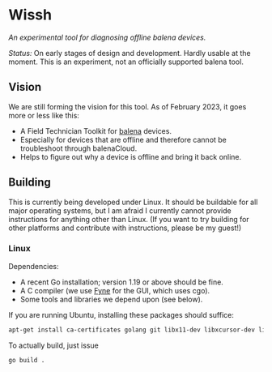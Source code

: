 # Wissh

*An experimental tool for diagnosing offline balena devices.*

*Status:* On early stages of design and development. Hardly usable at the
moment. This is an experiment, not an officially supported balena tool.

## Vision

We are still forming the vision for this tool. As of February 2023, it goes more
or less like this:

* A Field Technician Toolkit for [balena](https://www.balena.io) devices.
* Especially for devices that are offline and therefore cannot be troubleshoot
  through balenaCloud.
* Helps to figure out why a device is offline and bring it back online.

## Building

This is currently being developed under Linux. It should be buildable for all
major operating systems, but I am afraid I currently cannot provide instructions
for anything other than Linux. (If you want to try building for other platforms
and contribute with instructions, please be my guest!)

### Linux

Dependencies:

* A recent Go installation; version 1.19 or above should be fine.
* A C compiler (we use [Fyne](https://fyne.io/) for the GUI, which uses cgo).
* Some tools and libraries we depend upon (see below).

If you are running Ubuntu, installing these packages should suffice:

```sh
apt-get install ca-certificates golang git libx11-dev libxcursor-dev libxrandr-dev libxinerama-dev libxi-dev libgl-dev libxxf86vm-dev
```

To actually build, just issue

```sh
go build .
```

